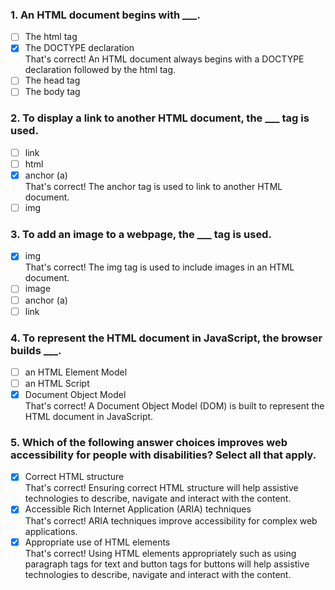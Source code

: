 ### 1. An HTML document begins with \_\_\_.

- [ ] The html tag
- [x] The DOCTYPE declaration <br>
      That's correct! An HTML document always begins with a DOCTYPE declaration followed by the html tag.
- [ ] The head tag
- [ ] The body tag

### 2. To display a link to another HTML document, the \_\_\_ tag is used.

- [ ] link
- [ ] html
- [x] anchor (a) <br>
      That's correct! The anchor tag is used to link to another HTML document.
- [ ] img

### 3. To add an image to a webpage, the \_\_\_ tag is used.

- [x] img <br>
      That's correct! The img tag is used to include images in an HTML document.
- [ ] image
- [ ] anchor (a)
- [ ] link

### 4. To represent the HTML document in JavaScript, the browser builds \_\_\_.

- [ ] an HTML Element Model
- [ ] an HTML Script
- [x] Document Object Model <br>
      That's correct! A Document Object Model (DOM) is built to represent the HTML document in JavaScript.

### 5. Which of the following answer choices improves web accessibility for people with disabilities? Select all that apply.

- [x] Correct HTML structure <br>
      That's correct! Ensuring correct HTML structure will help assistive technologies to describe, navigate and interact with the content.
- [x] Accessible Rich Internet Application (ARIA) techniques <br>
      That's correct! ARIA techniques improve accessibility for complex web applications.
- [x] Appropriate use of HTML elements <br>
      That's correct! Using HTML elements appropriately such as using paragraph tags for text and button tags for buttons will help assistive technologies to describe, navigate and interact with the content.
